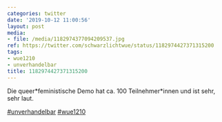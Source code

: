 ```yaml
---
categories: twitter
date: '2019-10-12 11:00:56'
layout: post
media:
- file: /media/1182974377094209537.jpg
ref: https://twitter.com/schwarzlichtwue/status/1182974427371315200
tags:
- wue1210
- unverhandelbar
title: 1182974427371315200
---
```

Die queer\*feministische Demo hat ca. 100 Teilnehmer\*innen und ist sehr, sehr laut.

[#unverhandelbar](/t/unverhandelbar) [#wue1210](/t/wue1210)  
